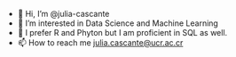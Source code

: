 - 👋 Hi, I’m @julia-cascante
- 👀 I’m interested in Data Science and Machine Learning
- 🌱 I prefer R and Phyton but I am proficient in SQL as well.
- 📫 How to reach me julia.cascante@ucr.ac.cr

<!---
julia-cascante/julia-cascante is a ✨ special ✨ repository because its `README.md` (this file) appears on your GitHub profile.
You can click the Preview link to take a look at your changes.
--->
